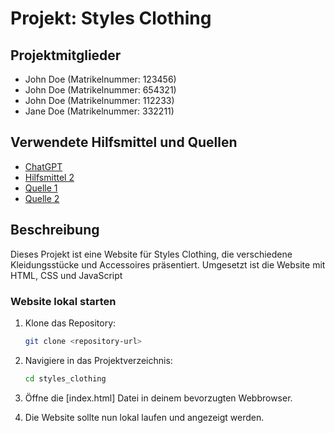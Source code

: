 # Projekt: Styles Clothing

## Projektmitglieder
- John Doe (Matrikelnummer: 123456)
- John Doe (Matrikelnummer: 654321)
- John Doe (Matrikelnummer: 112233)
- Jane Doe (Matrikelnummer: 332211)

## Verwendete Hilfsmittel und Quellen
- [ChatGPT](https://chatgpt.com/)
- [Hilfsmittel 2](#)
- [Quelle 1](#)
- [Quelle 2](#)

## Beschreibung

Dieses Projekt ist eine Website für Styles Clothing, die verschiedene Kleidungsstücke und Accessoires präsentiert. Umgesetzt ist die Website mit HTML, CSS und JavaScript 

### Website lokal starten

1. Klone das Repository:
    ```sh
    git clone <repository-url>
    ```

2. Navigiere in das Projektverzeichnis:
    ```sh
    cd styles_clothing
    ```

3. Öffne die [index.html] Datei in deinem bevorzugten Webbrowser.

4. Die Website sollte nun lokal laufen und angezeigt werden.